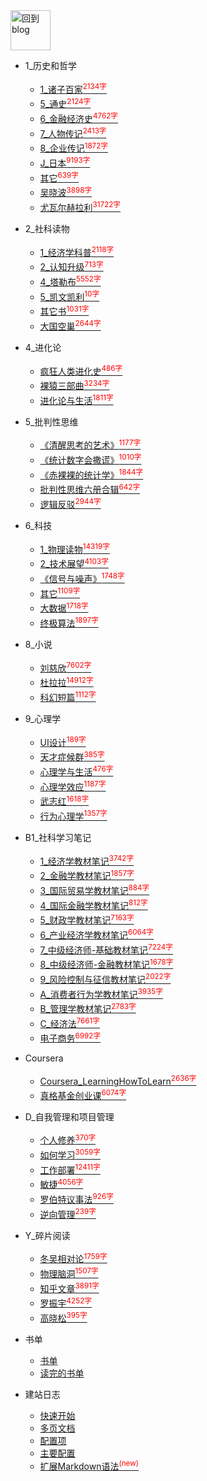 
<a href="http://www.guofei.site" target='blog'>
<img src="http://www.guofei.site/public/img/me.png"  alt="回到blog" height="64" width="64">
</a>

* 1_历史和哲学
    * [1_诸子百家<sup style = "color:red">2134字<sup>](docs/1_历史和哲学/1_诸子百家.md)
    * [5_通史<sup style = "color:red">2124字<sup>](docs/1_历史和哲学/5_通史.md)
    * [6_金融经济史<sup style = "color:red">4762字<sup>](docs/1_历史和哲学/6_金融经济史.md)
    * [7_人物传记<sup style = "color:red">2413字<sup>](docs/1_历史和哲学/7_人物传记.md)
    * [8_企业传记<sup style = "color:red">1872字<sup>](docs/1_历史和哲学/8_企业传记.md)
    * [J_日本<sup style = "color:red">9193字<sup>](docs/1_历史和哲学/J_日本.md)
    * [其它<sup style = "color:red">639字<sup>](docs/1_历史和哲学/其它.md)
    * [吴晓波<sup style = "color:red">3898字<sup>](docs/1_历史和哲学/吴晓波.md)
    * [尤瓦尔赫拉利<sup style = "color:red">31722字<sup>](docs/1_历史和哲学/尤瓦尔赫拉利.md)
* 2_社科读物
    * [1_经济学科普<sup style = "color:red">2118字<sup>](docs/2_社科读物/1_经济学科普.md)
    * [2_认知升级<sup style = "color:red">713字<sup>](docs/2_社科读物/2_认知升级.md)
    * [4_塔勒布<sup style = "color:red">5552字<sup>](docs/2_社科读物/4_塔勒布.md)
    * [5_凯文凯利<sup style = "color:red">10字<sup>](docs/2_社科读物/5_凯文凯利.md)
    * [其它书<sup style = "color:red">1031字<sup>](docs/2_社科读物/其它书.md)
    * [大国空巢<sup style = "color:red">2644字<sup>](docs/2_社科读物/大国空巢.md)
* 4_进化论
    * [疯狂人类进化史<sup style = "color:red">486字<sup>](docs/4_进化论/疯狂人类进化史.md)
    * [裸猿三部曲<sup style = "color:red">3234字<sup>](docs/4_进化论/裸猿三部曲.md)
    * [进化论与生活<sup style = "color:red">1811字<sup>](docs/4_进化论/进化论与生活.md)
* 5_批判性思维
    * [《清醒思考的艺术》<sup style = "color:red">1177字<sup>](docs/5_批判性思维/《清醒思考的艺术》.md)
    * [《统计数字会撒谎》<sup style = "color:red">1010字<sup>](docs/5_批判性思维/《统计数字会撒谎》.md)
    * [《赤裸裸的统计学》<sup style = "color:red">1844字<sup>](docs/5_批判性思维/《赤裸裸的统计学》.md)
    * [批判性思维六册合辑<sup style = "color:red">642字<sup>](docs/5_批判性思维/批判性思维六册合辑.md)
    * [逻辑反驳<sup style = "color:red">2944字<sup>](docs/5_批判性思维/逻辑反驳.md)
* 6_科技
    * [1_物理读物<sup style = "color:red">14319字<sup>](docs/6_科技/1_物理读物.md)
    * [2_技术展望<sup style = "color:red">4103字<sup>](docs/6_科技/2_技术展望.md)
    * [《信号与噪声》<sup style = "color:red">1748字<sup>](docs/6_科技/《信号与噪声》.md)
    * [其它<sup style = "color:red">1109字<sup>](docs/6_科技/其它.md)
    * [大数据<sup style = "color:red">1718字<sup>](docs/6_科技/大数据.md)
    * [终极算法<sup style = "color:red">1897字<sup>](docs/6_科技/终极算法.md)
* 8_小说
    * [刘慈欣<sup style = "color:red">7602字<sup>](docs/8_小说/刘慈欣.md)
    * [杜拉拉<sup style = "color:red">14912字<sup>](docs/8_小说/杜拉拉.md)
    * [科幻短篇<sup style = "color:red">1112字<sup>](docs/8_小说/科幻短篇.md)
* 9_心理学
    * [UI设计<sup style = "color:red">189字<sup>](docs/9_心理学/UI设计.md)
    * [天才症候群<sup style = "color:red">385字<sup>](docs/9_心理学/天才症候群.md)
    * [心理学与生活<sup style = "color:red">476字<sup>](docs/9_心理学/心理学与生活.md)
    * [心理学效应<sup style = "color:red">1187字<sup>](docs/9_心理学/心理学效应.md)
    * [武志红<sup style = "color:red">1618字<sup>](docs/9_心理学/武志红.md)
    * [行为心理学<sup style = "color:red">1357字<sup>](docs/9_心理学/行为心理学.md)
* B1_社科学习笔记
    * [1_经济学教材笔记<sup style = "color:red">3742字<sup>](docs/B1_社科学习笔记/1_经济学教材笔记.md)
    * [2_金融学教材笔记<sup style = "color:red">1857字<sup>](docs/B1_社科学习笔记/2_金融学教材笔记.md)
    * [3_国际贸易学教材笔记<sup style = "color:red">884字<sup>](docs/B1_社科学习笔记/3_国际贸易学教材笔记.md)
    * [4_国际金融学教材笔记<sup style = "color:red">812字<sup>](docs/B1_社科学习笔记/4_国际金融学教材笔记.md)
    * [5_财政学教材笔记<sup style = "color:red">7163字<sup>](docs/B1_社科学习笔记/5_财政学教材笔记.md)
    * [6_产业经济学教材笔记<sup style = "color:red">6064字<sup>](docs/B1_社科学习笔记/6_产业经济学教材笔记.md)
    * [7_中级经济师-基础教材笔记<sup style = "color:red">7224字<sup>](docs/B1_社科学习笔记/7_中级经济师-基础教材笔记.md)
    * [8_中级经济师-金融教材笔记<sup style = "color:red">1678字<sup>](docs/B1_社科学习笔记/8_中级经济师-金融教材笔记.md)
    * [9_风险控制与征信教材笔记<sup style = "color:red">2022字<sup>](docs/B1_社科学习笔记/9_风险控制与征信教材笔记.md)
    * [A_消费者行为学教材笔记<sup style = "color:red">3935字<sup>](docs/B1_社科学习笔记/A_消费者行为学教材笔记.md)
    * [B_管理学教材笔记<sup style = "color:red">2783字<sup>](docs/B1_社科学习笔记/B_管理学教材笔记.md)
    * [C_经济法<sup style = "color:red">7661字<sup>](docs/B1_社科学习笔记/C_经济法.md)
    * [电子商务<sup style = "color:red">6992字<sup>](docs/B1_社科学习笔记/电子商务.md)
* Coursera
    * [Coursera_LearningHowToLearn<sup style = "color:red">2636字<sup>](docs/Coursera/Coursera_LearningHowToLearn.md)
    * [真格基金创业课<sup style = "color:red">6074字<sup>](docs/Coursera/真格基金创业课.md)
* D_自我管理和项目管理
    * [个人修养<sup style = "color:red">370字<sup>](docs/D_自我管理和项目管理/个人修养.md)
    * [如何学习<sup style = "color:red">3059字<sup>](docs/D_自我管理和项目管理/如何学习.md)
    * [工作部署<sup style = "color:red">12411字<sup>](docs/D_自我管理和项目管理/工作部署.md)
    * [敏捷<sup style = "color:red">4056字<sup>](docs/D_自我管理和项目管理/敏捷.md)
    * [罗伯特议事法<sup style = "color:red">926字<sup>](docs/D_自我管理和项目管理/罗伯特议事法.md)
    * [逆向管理<sup style = "color:red">239字<sup>](docs/D_自我管理和项目管理/逆向管理.md)
* Y_碎片阅读
    * [冬吴相对论<sup style = "color:red">1759字<sup>](docs/Y_碎片阅读/冬吴相对论.md)
    * [物理脑洞<sup style = "color:red">1507字<sup>](docs/Y_碎片阅读/物理脑洞.md)
    * [知乎文章<sup style = "color:red">3891字<sup>](docs/Y_碎片阅读/知乎文章.md)
    * [罗振宇<sup style = "color:red">4252字<sup>](docs/Y_碎片阅读/罗振宇.md)
    * [高晓松<sup style = "color:red">395字<sup>](docs/Y_碎片阅读/高晓松.md)


* 书单
    * [书单](书单/书单.md)
    * [读完的书单](书单/读完的书单.md)
* 建站日志
    * [快速开始](建站日志/quickstart.md)
    * [多页文档](建站日志/more-pages.md)
    * [配置项](建站日志/configuration.md)
    * [主要配置](建站日志/themes.md)
    * [扩展Markdown语法<sup style="color:red">(new)<sup>](建站日志/markdown.md)
